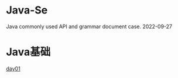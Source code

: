 # Java-Se
Java commonly used API and grammar document case. 2022-09-27

# Java基础

[day01](https://github.com/cnpsg/Java/blob/main/resources/day01-%E5%A4%8D%E4%B9%A0%E5%9B%9E%E9%A1%BE%E3%80%81%E9%9D%99%E6%80%81%E3%80%81%E7%BB%A7%E6%89%BF%E3%80%81%E5%BC%95%E7%94%A8%E7%B1%BB%E5%9E%8B%E4%BD%BF%E7%94%A8.md)